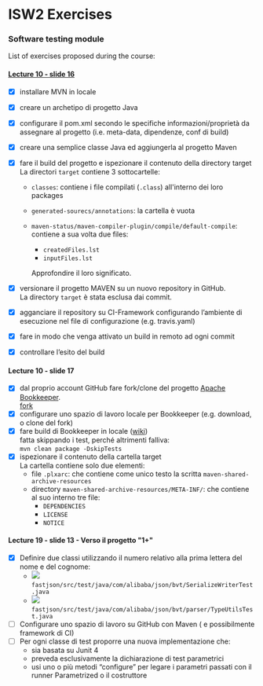 # ISW2 Exercises
### Software testing module

List of exercises proposed during the course:
#### <a href="https://github.com/lucaMastro/software_testing/tree/main/lezione10-slide16">Lecture 10 - slide 16 </a>

- [x] installare MVN in locale
- [x] creare un archetipo di progetto Java
- [x] configurare il pom.xml secondo le specifiche informazioni/proprietà
da assegnare al progetto (i.e. meta-data, dipendenze, conf di build)
- [x] creare una semplice classe Java ed aggiungerla al progetto Maven
- [x] fare il build del progetto e ispezionare il contenuto della directory
target \
La directori `target` contiene 3 sottocartelle:
    - `classes`: contiene i file compilati (`.class`) all'interno dei loro packages
    - `generated-sourecs/annotations`: la cartella è vuota
    - `maven-status/maven-compiler-plugin/compile/default-compile`: contiene a sua volta
    due files:
        - `createdFiles.lst`
        - `inputFiles.lst`
    
        Approfondire il loro significato.   
     
- [x] versionare il progetto MAVEN su un nuovo repository in GitHub. \
    La directory `target` è stata esclusa dai commit.
- [x] agganciare il repository su CI-Framework configurando l’ambiente di
esecuzione nel file di configurazione (e.g. travis.yaml)
- [x] fare in modo che venga attivato un build in remoto ad ogni commit
- [x] controllare l’esito del build


#### Lecture 10 - slide 17
- [x] dal proprio account GitHub fare fork/clone del
progetto <a href="https://github.com/apache/bookkeeper">Apache Bookkeeper</a>.\
[fork](https://github.com/lucaMastro/bookkeeper) 
- [x] configurare uno spazio di lavoro locale per
Bookkeeper (e.g. download, o clone del fork)
- [x] fare build di Bookkeeper in locale (<a href="https://cwiki.apache.org/confluence/display/BOOKKEEPER/Developer+Setup">wiki</a>)\
fatta skippando i test, perché altrimenti falliva:\
 `mvn clean package -DskipTests`
- [x] ispezionare il contenuto della cartella target\
La cartella contiene solo due elementi:
    - file `.plxarc`: che contiene come unico testo la scritta `maven-shared-archive-resources`
    - directory `maven-shared-archive-resources/META-INF/`: che contiene al suo interno tre file:
        - `DEPENDENCIES`
        - `LICENSE`
        - `NOTICE`
        
#### Lecture 19 - slide 13 - Verso il progetto "1+"
- [x] Definire due classi utilizzando il numero relativo alla prima lettera del nome e del cognome:
    - <img src="https://render.githubusercontent.com/render/math?math={\color{white}\M%20=%2013%20\equiv%205\%20mod\%208%20\implies}"> `fastjson/src/test/java/com/alibaba/json/bvt/SerializeWriterTest.java`
    - <img src="https://render.githubusercontent.com/render/math?math={\color{white}\L%20=%2012%20\equiv%202\%20mod\%2010%20\implies}"> `fastjson/src/test/java/com/alibaba/json/bvt/parser/TypeUtilsTest.java`
- [ ] Configurare uno spazio di lavoro su GitHub con Maven ( e possibilmente framework di CI)
- [ ] Per ogni classe di test proporre una nuova implementazione che:
    - sia basata su Junit 4
    - preveda esclusivamente la dichiarazione di test parametrici
    - usi uno o più metodi “configure” per legare i parametri passati con il runner Parametrized o il costruttore
